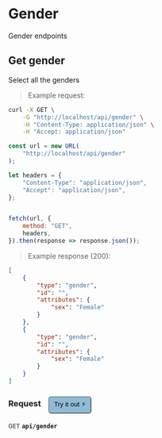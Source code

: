 # Gender

Gender endpoints

## Get gender


Select all the genders

> Example request:

```bash
curl -X GET \
    -G "http://localhost/api/gender" \
    -H "Content-Type: application/json" \
    -H "Accept: application/json"
```

```javascript
const url = new URL(
    "http://localhost/api/gender"
);

let headers = {
    "Content-Type": "application/json",
    "Accept": "application/json",
};


fetch(url, {
    method: "GET",
    headers,
}).then(response => response.json());
```


> Example response (200):

```json
[
    {
        "type": "gender",
        "id": "",
        "attributes": {
            "sex": "Female"
        }
    },
    {
        "type": "gender",
        "id": "",
        "attributes": {
            "sex": "Female"
        }
    }
]
```
<div id="execution-results-GETapi-gender" hidden>
    <blockquote>Received response<span id="execution-response-status-GETapi-gender"></span>:</blockquote>
    <pre class="json"><code id="execution-response-content-GETapi-gender"></code></pre>
</div>
<div id="execution-error-GETapi-gender" hidden>
    <blockquote>Request failed with error:</blockquote>
    <pre><code id="execution-error-message-GETapi-gender"></code></pre>
</div>
<form id="form-GETapi-gender" data-method="GET" data-path="api/gender" data-authed="0" data-hasfiles="0" data-headers='{"Content-Type":"application\/json","Accept":"application\/json"}' onsubmit="event.preventDefault(); executeTryOut('GETapi-gender', this);">
<h3>
    Request&nbsp;&nbsp;&nbsp;
        <button type="button" style="background-color: #8fbcd4; padding: 5px 10px; border-radius: 5px; border-width: thin;" id="btn-tryout-GETapi-gender" onclick="tryItOut('GETapi-gender');">Try it out ⚡</button>
    <button type="button" style="background-color: #c97a7e; padding: 5px 10px; border-radius: 5px; border-width: thin;" id="btn-canceltryout-GETapi-gender" onclick="cancelTryOut('GETapi-gender');" hidden>Cancel</button>&nbsp;&nbsp;
    <button type="submit" style="background-color: #6ac174; padding: 5px 10px; border-radius: 5px; border-width: thin;" id="btn-executetryout-GETapi-gender" hidden>Send Request 💥</button>
    </h3>
<p>
<small class="badge badge-green">GET</small>
 <b><code>api/gender</code></b>
</p>
</form>



